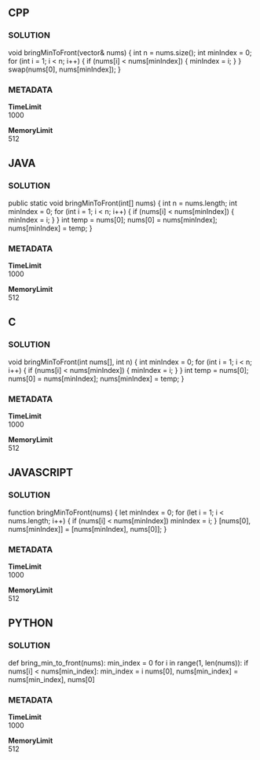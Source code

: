 ## CPP

### SOLUTION

void bringMinToFront(vector<int>& nums) {
    int n = nums.size();
    int minIndex = 0;
    for (int i = 1; i < n; i++) {
        if (nums[i] < nums[minIndex]) {
            minIndex = i;
        }
    }
    swap(nums[0], nums[minIndex]);
}

### METADATA

**TimeLimit**  
1000  

**MemoryLimit**  
512  


## JAVA

### SOLUTION

public static void bringMinToFront(int[] nums) {
    int n = nums.length;
    int minIndex = 0;
    for (int i = 1; i < n; i++) {
        if (nums[i] < nums[minIndex]) {
            minIndex = i;
        }
    }
    int temp = nums[0];
    nums[0] = nums[minIndex];
    nums[minIndex] = temp;
}

### METADATA

**TimeLimit**  
1000  

**MemoryLimit**  
512  


## C

### SOLUTION

void bringMinToFront(int nums[], int n) {
    int minIndex = 0;
    for (int i = 1; i < n; i++) {
        if (nums[i] < nums[minIndex]) {
            minIndex = i;
        }
    }
    int temp = nums[0];
    nums[0] = nums[minIndex];
    nums[minIndex] = temp;
}

### METADATA

**TimeLimit**  
1000  

**MemoryLimit**  
512  


## JAVASCRIPT

### SOLUTION

function bringMinToFront(nums) {
    let minIndex = 0;
    for (let i = 1; i < nums.length; i++) {
        if (nums[i] < nums[minIndex]) minIndex = i;
    }
    [nums[0], nums[minIndex]] = [nums[minIndex], nums[0]];
}

### METADATA

**TimeLimit**  
1000  

**MemoryLimit**  
512  


## PYTHON

### SOLUTION

def bring_min_to_front(nums):
    min_index = 0
    for i in range(1, len(nums)):
        if nums[i] < nums[min_index]:
            min_index = i
    nums[0], nums[min_index] = nums[min_index], nums[0]

### METADATA

**TimeLimit**  
1000  

**MemoryLimit**  
512  
